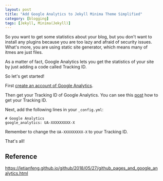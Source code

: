 ```yaml
---
layout: post
title: "Add Google Analytics to Jekyll Minima Theme Simplified"
category: [blogging]
tags: [Jekyll, Minima(Jekyll)]
---
```


So you want to get some statistics about your blog, but you don't want to
install any plugins because you are too lazy and afraid of security issues.
What's more, you are using static site generator, which means many of itmes
are just files.

As a matter of fact, Google Analytics lets you get the statistics of your site by
just adding a code called Tracking ID.

So let's get started!

First [create an account of Google Analytics](https://marketingplatform.google.com/about/analytics/).

Then get your Tracking ID of Google Analytics. You can see this [post](https://support.google.com/analytics/thread/13109681?hl=en)
how to get your Tracking ID.

Next, add the following lines in your `_config.yml`:
```
# Google Analytics
google_analytics: UA-XXXXXXXXX-X
```
Remember to change the `UA-XXXXXXXXX-X` to your Tracking ID.

That's all!

## Reference
https://letianfeng.github.io/github/2018/05/27/github_pages_and_google_analytics.html
